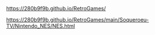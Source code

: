 https://280b9f9b.github.io/RetroGames/

https://280b9f9b.github.io/RetroGames/main/Soqueroeu-TV/Nintendo_NES/NES.html
